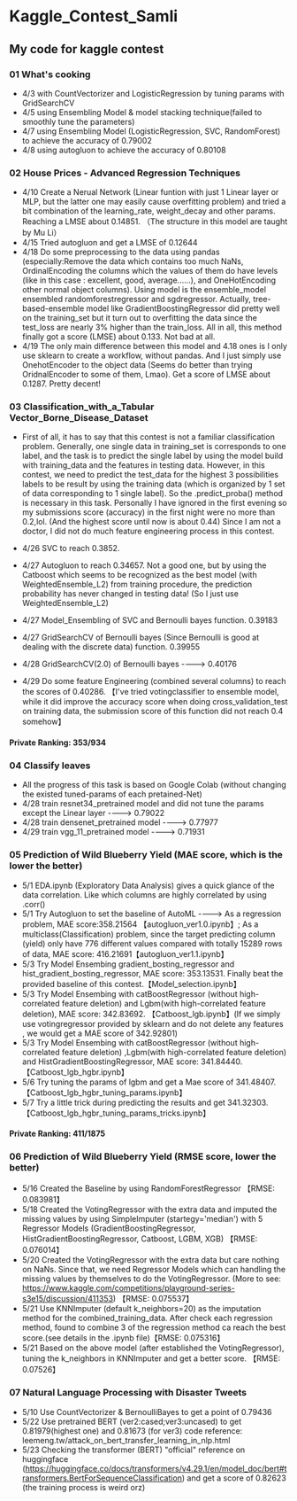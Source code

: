 # Kaggle_Contest_Samli

## My code for kaggle contest
### 01 What's cooking
  - 4/3 with CountVectorizer and LogisticRegression by tuning params with GridSearchCV
  - 4/5 using Ensembling Model & model stacking technique(failed to smoothly tune the parameters)
  - 4/7 using Ensembling Model (LogisticRegression, SVC, RandomForest) to achieve the accuracy of 0.79002
  - 4/8 using autogluon to achieve the accuracy of 0.80108

### 02 House Prices - Advanced Regression Techniques
  - 4/10 Create a Nerual Network (Linear funtion with just 1 Linear layer or MLP, but the latter one may easily cause overfitting problem) and tried a bit combination of the learning_rate, weight_decay and other params. Reaching a LMSE about 0.14851. （The structure in this model are taught by Mu Li）
  - 4/15 Tried autogluon and get a LMSE of 0.12644 
  - 4/18 Do some preprocessing to the data using pandas (especially:Remove the data which contains too much NaNs, OrdinalEncoding the columns which the values of them do have levels (like in this case : excellent, good, average......), and OneHotEncoding other normal object columns). Using model is the ensemble_model ensembled randomforestregressor and sgdregressor. Actually, tree-based-ensemble model like GradientBoostingRegressor did pretty well on the training_set but it turn out to overfitting the data since the test_loss are nearly 3% higher than the train_loss. All in all, this method finally got a score (LMSE) about 0.133. Not bad at all.
  - 4/19 The only main difference between this model and 4.18 ones is I only use sklearn to create a workflow, without pandas. And I just simply use OnehotEncoder to the object data (Seems do better than trying OridnalEncoder to some of them, Lmao). Get a score of LMSE about 0.1287. Pretty decent! 

### 03 Classification_with_a_Tabular Vector_Borne_Disease_Dataset

  - First of all, it has to say that this contest is not a familiar classification problem. Generally, one single data in training_set is corresponds to one label, and the task is to predict the single label by using the model build with training_data and the features in testing data. However, in this contest, we need to predict the test_data for the highest 3 possibilities labels to be result by using the training data (which is organized by 1 set of data corresponding to 1 single label). So the .predict_proba() method is necessary in this task. Personally I have ignored in the first evening so my submissions score (accuracy) in the first night were no more than 0.2,lol. (And the highest score until now is about 0.44) Since I am not a doctor, I did not do much feature engineering process in this contest.

  - 4/26 SVC to reach 0.3852.
  - 4/27 Autogluon to reach 0.34657. Not a good one, but by using the Catboost which seems to be recognized as the best model (with WeightedEnsemble_L2) from training procedure, the prediction probability has never changed in testing data! (So I just use WeightedEnsemble_L2)
  - 4/27 Model_Ensembling of SVC and Bernoulli bayes function. 0.39183 
  - 4/27 GridSearchCV of Bernoulli bayes (Since Bernoulli is good at dealing with the discrete data) function. 0.39955
  - 4/28 GridSearchCV(2.0) of Bernoulli bayes ----> 0.40176
  - 4/29 Do some feature Engineering (combined several columns) to reach the scores of 0.40286. 【I've tried votingclassifier to ensemble model, while it did improve the accuracy score when doing cross_validation_test on training data, the submission score of this function did not reach 0.4 somehow】
  #### Private Ranking: 353/934

### 04 Classify leaves
  - All the progress of this task is based on Google Colab (without changing the existed tuned-params of each pretained-Net)
  - 4/28 train resnet34_pretrained model and did not tune the params except the Linear layer ----> 0.79022
  - 4/28 train densenet_pretrained model ----> 0.77977
  - 4/29 train vgg_11_pretrained model ----> 0.71931
  
### 05 Prediction of Wild Blueberry Yield (MAE score, which is the lower the better)
  - 5/1 EDA.ipynb (Exploratory Data Analysis) gives a quick glance of the data correlation. Like which columns are highly correlated by using .corr()
  - 5/1 Try Autogluon to set the baseline of AutoML ----> As a regression problem, MAE score:358.21564 【autogluon_ver1.0.ipynb】; As a multiclass(Classification) problem, since the target predicting column (yield) only have 776 different values compared with totally 15289 rows of data, MAE score: 416.21691【autogluon_ver1.1.ipynb】
  - 5/3 Try Model Ensembing gradient_bosting_regressor and hist_gradient_bosting_regressor, MAE score: 353.13531. Finally beat the provided baseline of this contest.【Model_selection.ipynb】
  - 5/3 Try Model Ensembing with catBoostRegressor (without high-correlated feature deletion) and Lgbm(with high-correlated feature deletion), MAE score: 342.83692. 【Catboost_lgb.ipynb】(If we simply use votingregressor provided by sklearn and do not delete any features , we would get a MAE score of 342.92801)
   - 5/3 Try Model Ensembing with catBoostRegressor (without high-correlated feature deletion) ,Lgbm(with high-correlated feature deletion) and HistGradientBoostingRegressor, MAE score: 341.84440. 【Catboost_lgb_hgbr.ipynb】
   - 5/6 Try tuning the params of lgbm and get a Mae score of 341.48407.【Catboost_lgb_hgbr_tuning_params.ipynb】
   - 5/7 Try a little trick during predicting the results and get 341.32303.【Catboost_lgb_hgbr_tuning_params_tricks.ipynb】
  #### Private Ranking: 411/1875

### 06 Prediction of Wild Blueberry Yield (RMSE score, lower the better)
  - 5/16 Created the Baseline by using RandomForestRegressor 【RMSE: 0.083981】
  - 5/18 Created the VotingRegressor with the extra data and imputed the missing values by using SimpleImputer (startegy='median') with 5 Regressor Models (GradientBoostingRegressor, HistGradientBoostingRegressor, Catboost, LGBM, XGB) 【RMSE: 0.076014】
  - 5/20 Created the VotingRegressor with the extra data but care nothing on NaNs. Since that, we need Regressor Models which can handling the missing values by themselves to do the VotingRegressor. (More to see: https://www.kaggle.com/competitions/playground-series-s3e15/discussion/411353) 【RMSE: 0.075537】
  - 5/21 Use KNNImputer (default k_neighbors=20) as the imputation method for the combined_training_data. After check each regression method, found to combine 3 of the regression method ca reach the best score.(see details in the .ipynb file)【RMSE: 0.075316】
  - 5/21 Based on the above model (after established the VotingRegressor), tuning the k_neighbors in KNNImputer and get a better score. 【RMSE: 0.07526】

### 07 Natural Language Processing with Disaster Tweets
  - 5/10 Use CountVectorizer & BernoulliBayes to get a point of 0.79436
  - 5/22 Use pretrained BERT (ver2:cased;ver3:uncased) to get 0.81979(highest one) and 0.81673 (for ver3) code reference: leemeng.tw/attack_on_bert_transfer_learning_in_nlp.html
  - 5/23 Checking the transformer (BERT) "official" reference on huggingface (https://huggingface.co/docs/transformers/v4.29.1/en/model_doc/bert#transformers.BertForSequenceClassification) and get a score of 0.82623 (the training process is weird orz)
